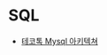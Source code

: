 # SQL

* [테코톡 Mysql 아키텍쳐](./%ED%85%8C%EC%BD%94%ED%86%A1-MySQL%EC%95%84%ED%82%A4%ED%85%8D%EC%B3%90.md)

